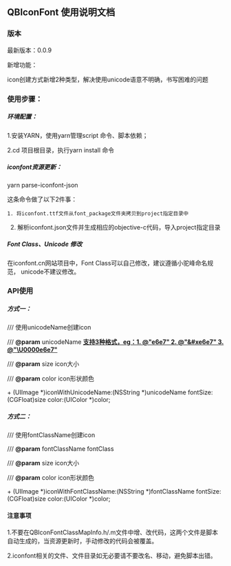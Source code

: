 ## QBIconFont  使用说明文档

### 版本

最新版本：0.0.9

新增功能：

​	icon创建方式新增2种类型，解决使用unicode语意不明确，书写困难的问题



### 使用步骤：

##### 环境配置：

1.安装YARN，使用yarn管理script 命令、脚本依赖；

2.cd 项目根目录，执行yarn install 命令

##### iconfont资源更新：

yarn parse-iconfont-json

这条命令做了以下2件事：

```
1. 将iconfont.ttf文件从font_package文件夹拷贝到project指定目录中
```

2. 解析iconfont.json文件并生成相应的objective-c代码，导入project指定目录


##### Font Class、Unicode 修改

在iconfont.cn网站项目中，Font Class可以自己修改，建议遵循小驼峰命名规范， unicode不建议修改。



### API使用

##### 方式一：

/// 使用unicodeName创建icon

/// **@param** unicodeName **<u>支持3种格式，eg：1. @"e6e7"   2. @"&#xe6e7"   3. @"\U0000e6e7"</u>**

/// **@param** size  icon大小

/// **@param** color icon形状颜色

\+ (UIImage *)iconWithUnicodeName:(NSString *)unicodeName fontSize:(CGFloat)size color:(UIColor *)color;

##### 方式二：

/// 使用fontClassName创建icon

/// **@param** fontClassName fontClass

/// **@param** size icon大小

/// **@param** color icon形状颜色

\+ (UIImage *)iconWithFontClassName:(NSString *)fontClassName fontSize:(CGFloat)size color:(UIColor *)color;


#### 注意事项

1.不要在QBIconFontClassMapInfo.h/.m文件中增、改代码，这两个文件是脚本自动生成的，当资源更新时，手动修改的代码会被覆盖。

2.iconfont相关的文件、文件目录如无必要请不要改名、移动，避免脚本出错。
